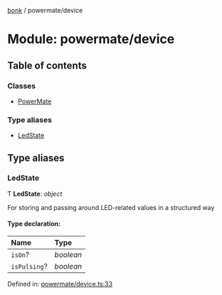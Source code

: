 [bonk](../README.md) / powermate/device

# Module: powermate/device

## Table of contents

### Classes

- [PowerMate](../classes/powermate_device.powermate.md)

### Type aliases

- [LedState](powermate_device.md#ledstate)

## Type aliases

### LedState

Ƭ **LedState**: *object*

For storing and passing around LED-related values in a structured way

#### Type declaration:

Name | Type |
:------ | :------ |
`isOn`? | *boolean* |
`isPulsing`? | *boolean* |

Defined in: [powermate/device.ts:33](https://github.com/expandrew/media-cube/blob/1700072/bonk/src/devices/powermate/device.ts#L33)
